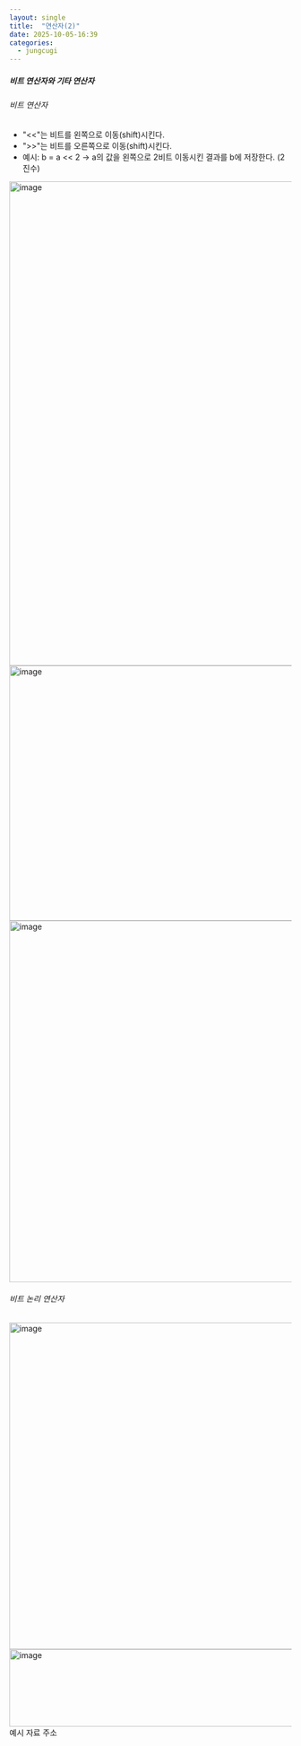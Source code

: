 ```yaml
---
layout: single
title:  "연산자(2)"
date: 2025-10-05-16:39 
categories:
  - jungcugi
---
```


##### 비트 연산자와 기타 연산자

###### 비트 연산자

- "<<"는 비트를 왼쪽으로 이동(shift)시킨다.
- ">>"는 비트를 오른쪽으로 이동(shift)시킨다.
- 예시: b = a << 2 -> a의 값을 왼쪽으로 2비트 이동시킨 결과를 b에 저장한다. (2진수)

<img width="1801" height="864" alt="image" src="https://github.com/user-attachments/assets/d8af8ad4-1ce9-400b-b5f5-49fcadf85415" />  

<img width="1241" height="455" alt="image" src="https://github.com/user-attachments/assets/fbdbac31-391f-43db-87d9-f83402a52c90" />  

<img width="1684" height="645" alt="image" src="https://github.com/user-attachments/assets/eaf7007d-43ff-4739-b0f4-70cbfc82a319" />  

###### 비트 논리 연산자

<img width="994" height="583" alt="image" src="https://github.com/user-attachments/assets/052c106b-a2d5-4b28-8a77-212a847ba26c" />

<img width="522" height="138" alt="image" src="https://github.com/user-attachments/assets/2730e525-1d31-4e54-8599-79eb2a1b71e8" />
예시 자료 주소<https://ndb796.tistory.com/4> 
